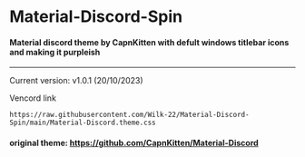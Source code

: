 # Material-Discord-Spin
#### Material discord theme by CapnKitten with defult windows titlebar icons and making it purpleish
<hr>

Current version: v1.0.1 (20/10/2023)

Vencord link
```
https://raw.githubusercontent.com/Wilk-22/Material-Discord-Spin/main/Material-Discord.theme.css
```

#### original theme: https://github.com/CapnKitten/Material-Discord
